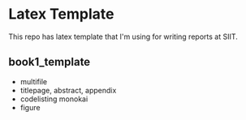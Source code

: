 # Latex Template
This repo has latex template that I'm using for writing reports at SIIT.

## book1_template
- multifile
- titlepage, abstract, appendix
- codelisting monokai
- figure
